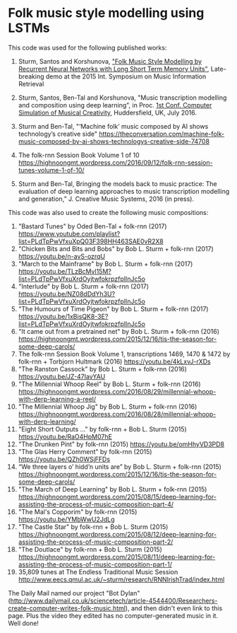 # Folk music style modelling using LSTMs

This code was used for the following published works:

1. Sturm, Santos and Korshunova, ["Folk Music Style Modelling by Recurrent Neural Networks with Long Short Term Memory Units"](http://ismir2015.uma.es/LBD/LBD13.pdf), Late-breaking demo at the 2015 Int. Symposium on Music Information Retrieval

2. Sturm, Santos, Ben-Tal and Korshunova, "Music transcription modelling and composition using deep learning", in Proc. [1st Conf. Computer Simulation of Musical Creativity](https://csmc2016.wordpress.com), Huddersfield, UK, July 2016.

3. Sturm and Ben-Tal, "‘Machine folk’ music composed by AI shows technology’s creative side" https://theconversation.com/machine-folk-music-composed-by-ai-shows-technologys-creative-side-74708

4. The folk-rnn Session Book Volume 1 of 10 https://highnoongmt.wordpress.com/2016/09/12/folk-rnn-session-tunes-volume-1-of-10/

4. Sturm and Ben-Tal, Bringing the models back to music practice: The evaluation of deep learning approaches to music transcription modelling and generation,” J. Creative Music Systems, 2016 (in press).

This code was also used to create the following music compositions:

1. "Bastard Tunes" by Oded Ben-Tal + folk-rnn (2017) https://www.youtube.com/playlist?list=PLdTpPwVfxuXpQ03F398HH463SAE0vR2X8
1. "Chicken Bits and Bits and Bobs" by Bob L. Sturm + folk-rnn (2017) https://youtu.be/n-avS-ozrqU
3. "March to the Mainframe" by Bob L. Sturm + folk-rnn (2017) https://youtu.be/TLzBcMvl15M?list=PLdTpPwVfxuXrdOyjtwfokrpzfpIlnJc5o
4. "Interlude" by Bob L. Sturm + folk-rnn (2017) https://youtu.be/NZ08dDdYh3U?list=PLdTpPwVfxuXrdOyjtwfokrpzfpIlnJc5o
5. "The Humours of Time Pigeon" by Bob L. Sturm + folk-rnn (2017) https://youtu.be/1xBisQK8-3E?list=PLdTpPwVfxuXrdOyjtwfokrpzfpIlnJc5o
6. "It came out from a pretrained net" by Bob L. Sturm + folk-rnn (2016) https://highnoongmt.wordpress.com/2015/12/16/tis-the-season-for-some-deep-carols/
6. The folk-rnn Session Book Volume 1, transcriptions 1469, 1470 & 1472 by folk-rnn + Torbjorn Hultmark (2016) https://youtu.be/4kLxvJ-rXDs
6. "The Ranston Cassock" by Bob L. Sturm + folk-rnn (2016) https://youtu.be/JZ-47IavYAU
6. "The Millennial Whoop Reel" by Bob L. Sturm + folk-rnn (2016) https://highnoongmt.wordpress.com/2016/08/29/millennial-whoop-with-derp-learning-a-reel/
6. "The Millennial Whoop Jig" by Bob L. Sturm + folk-rnn (2016) https://highnoongmt.wordpress.com/2016/08/28/millennial-whoop-with-derp-learning/
6. "Eight Short Outputs ..." by folk-rnn + Bob L. Sturm (2015) https://youtu.be/RaO4HpM07hE
6. "The Drunken Pint" by folk-rnn (2015) https://youtu.be/omHhyVD3PD8
6. "The Glas Herry Comment" by folk-rnn (2015) https://youtu.be/QZh0WSjFFDs
7. “We three layers o’ hidd’n units are” by Bob L. Sturm + folk-rnn (2015) https://highnoongmt.wordpress.com/2015/12/16/tis-the-season-for-some-deep-carols/
8. "The March of Deep Learning" by Bob L. Sturm + folk-rnn (2015) https://highnoongmt.wordpress.com/2015/08/15/deep-learning-for-assisting-the-process-of-music-composition-part-4/
8. "The Mal's Copporim" by folk-rnn (2015) https://youtu.be/YMbWwU2JdLg
9. "The Castle Star" by folk-rnn + Bob L. Sturm (2015) https://highnoongmt.wordpress.com/2015/08/12/deep-learning-for-assisting-the-process-of-music-composition-part-2/
10. "The Doutlace" by folk-rnn + Bob L. Sturm (2015) https://highnoongmt.wordpress.com/2015/08/11/deep-learning-for-assisting-the-process-of-music-composition-part-1/
11. 35,809 tunes at The Endless Traditional Music Session http://www.eecs.qmul.ac.uk/~sturm/research/RNNIrishTrad/index.html 

The Daily Mail named our project "Bot Dylan" (http://www.dailymail.co.uk/sciencetech/article-4544400/Researchers-create-computer-writes-folk-music.html), and then didn't even link to this page. Plus the video they edited has no computer-generated music in it. Well done!
